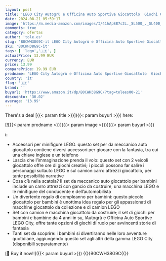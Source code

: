 ```yaml
---
layout: post
title: 'LEGO City Autogrù e Officina Auto Sportive Giocattolo  Giochi Creativi da Meccanico per Bambini e Bambine da 4 Anni con Camion Carro Attrezzi e Macchina da Costruire  Idea Regalo da Collezione 60435'
date: 2024-08-21 05:59:17
image: 'https://m.media-amazon.com/images/I/41hApS87s2L._SL500_._SL400_.jpg'
comments: true
category: ofertas
author: 'tole.es'
slug: 'B0CWH38G9C-it LEGO City Autogrù e Officina Auto Sportive Giocattolo...'
sku: 'B0CWH38G9C-it'
tags: [ 'lego','🇮🇹', ]
actualPrice: 13.99 EUR
currency: EUR
price: 13.99
comparePrice: 19.99 EUR
prodname: 'LEGO City Autogrù e Officina Auto Sportive Giocattolo  Giochi Creativi da Meccanico per Bambini e Bambine da 4 Anni con Camion Carro Attrezzi e Macchina da Costruire  Idea Regalo da Collezione 60435'
country: 'it'
flag: '🇮🇹'
brand: ''
buyurl: 'https://www.amazon.it/dp/B0CWH38G9C/?tag=tolees00-21'
descuento: '30.02'
average: '13.99'
---
```


There's a deal [{{< param title >}}]({{< param buyurl >}})  here:

[![{{< param prodname >}}]({{< param image >}})]({{< param buyurl >}})

ℹ️:

- Accessori per minifigure LEGO: questo set per da meccanico auto giocattolo contiene diversi accessori per giocare con la fantasia, tra cui una chiave inglese e un telefono
- Lascia che l’immaginazione prenda il volo: questo set con 2 veicoli giocattolo offre ore di giochi creativi; i piccoli possono far salire i personaggi sullauto LEGO e sul camion carro attrezzi giocattolo, per tante possibilità narrative
- Cosa c’è nella scatola? Il set da meccanico auto giocattolo per bambini include un carro attrezzi con gancio da costruire, una macchina LEGO e le minifigure del conducente e dell’automobilista
- Un divertente regalo di compleanno per bambini: questo piccolo giocattolo per bambini è unottima idea regalo per gli appassionati di macchine giocattolo da collezione e di camion LEGO
- Set con camion e macchina giocattolo da costruire; il set di giochi per bambini e bambine da 4 anni in su, lAutogrù e Officina Auto Sportive LEGO City, offre tante opzioni di giochi di ruolo per avvincenti storie di fantasia
- Tanti set da scoprire: i bambini si divertiranno nelle loro avventure quotidiane, aggiungendo questo set agli altri della gamma LEGO City (disponibili separatamente)

[🛒 Buy it now!!]({{< param buyurl >}})
{{<world>}}B0CWH38G9C{{</world>}}
